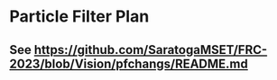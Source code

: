 # Particle Filter Plan

## See https://github.com/SaratogaMSET/FRC-2023/blob/Vision/pfchangs/README.md
